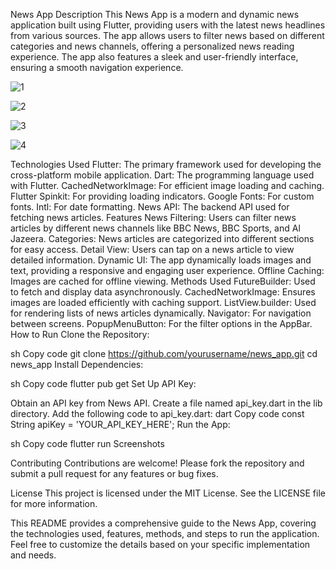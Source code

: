 News App
Description
This News App is a modern and dynamic news application built using Flutter, providing users with the latest news headlines from various sources. The app allows users to filter news based on different categories and news channels, offering a personalized news reading experience. The app also features a sleek and user-friendly interface, ensuring a smooth navigation experience.

![1](https://github.com/Ajay-2022-Soft-Tech/news_api/assets/113298640/12cac1c2-d6ce-4ecd-9d44-63ca3fbdf155)

![2](https://github.com/Ajay-2022-Soft-Tech/news_api/assets/113298640/5d912a81-ebf8-42a2-b79c-9e1525846f61)

![3](https://github.com/Ajay-2022-Soft-Tech/news_api/assets/113298640/696d3393-9cc1-49a4-89bd-556071a75246)

![4](https://github.com/Ajay-2022-Soft-Tech/news_api/assets/113298640/76f49cc6-dd70-4146-b12c-505684ae49cd)

Technologies Used
Flutter: The primary framework used for developing the cross-platform mobile application.
Dart: The programming language used with Flutter.
CachedNetworkImage: For efficient image loading and caching.
Flutter Spinkit: For providing loading indicators.
Google Fonts: For custom fonts.
Intl: For date formatting.
News API: The backend API used for fetching news articles.
Features
News Filtering: Users can filter news articles by different news channels like BBC News, BBC Sports, and Al Jazeera.
Categories: News articles are categorized into different sections for easy access.
Detail View: Users can tap on a news article to view detailed information.
Dynamic UI: The app dynamically loads images and text, providing a responsive and engaging user experience.
Offline Caching: Images are cached for offline viewing.
Methods Used
FutureBuilder: Used to fetch and display data asynchronously.
CachedNetworkImage: Ensures images are loaded efficiently with caching support.
ListView.builder: Used for rendering lists of news articles dynamically.
Navigator: For navigation between screens.
PopupMenuButton: For the filter options in the AppBar.
How to Run
Clone the Repository:

sh
Copy code
git clone https://github.com/yourusername/news_app.git
cd news_app
Install Dependencies:

sh
Copy code
flutter pub get
Set Up API Key:

Obtain an API key from News API.
Create a file named api_key.dart in the lib directory.
Add the following code to api_key.dart:
dart
Copy code
const String apiKey = 'YOUR_API_KEY_HERE';
Run the App:

sh
Copy code
flutter run
Screenshots


Contributing
Contributions are welcome! Please fork the repository and submit a pull request for any features or bug fixes.

License
This project is licensed under the MIT License. See the LICENSE file for more information.

This README provides a comprehensive guide to the News App, covering the technologies used, features, methods, and steps to run the application. Feel free to customize the details based on your specific implementation and needs.
